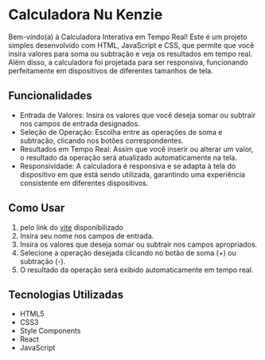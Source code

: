 <body>
    <h1>Calculadora Nu Kenzie</h1>
    <p>Bem-vindo(a) à Calculadora Interativa em Tempo Real! Este é um projeto simples desenvolvido com HTML, JavaScript e CSS, que permite que você insira valores para soma ou subtração e veja os resultados em tempo real. Além disso, a calculadora foi projetada para ser responsiva, funcionando perfeitamente em dispositivos de diferentes tamanhos de tela.</p>
    <h2>Funcionalidades</h2>
    <ul>
        <li>Entrada de Valores: Insira os valores que você deseja somar ou subtrair nos campos de entrada designados.</li>
        <li>Seleção de Operação: Escolha entre as operações de soma e subtração, clicando nos botões correspondentes.</li>
        <li>Resultados em Tempo Real: Assim que você inserir ou alterar um valor, o resultado da operação será atualizado automaticamente na tela.</li>
        <li>Responsividade: A calculadora é responsiva e se adapta à tela do dispositivo em que está sendo utilizada, garantindo uma experiência consistente em diferentes dispositivos.</li>
    </ul>
    <h2>Como Usar</h2>
    <ol>
        <li>pelo link do <a href="https://react-entrega-s1-template-nu-kenzie-pietro-nog1.vercel.app/">vite</a> disponibilizado </li>
        <li>Insira seu nome nos campos de entrada.</li>
        <li>Insira os valores que deseja somar ou subtrair nos campos apropriados.</li>
        <li>Selecione a operação desejada clicando no botão de soma (+) ou subtração (-).</li>
        <li>O resultado da operação será exibido automaticamente em tempo real.</li>
    </ol>
    <h2>Tecnologias Utilizadas</h2>
    <ul>
        <li>HTML5</li>
        <li>CSS3</li>
        <li>Style Components</li>
        <li>React</li>
        <li>JavaScript</li>
    </ul>
</body>
